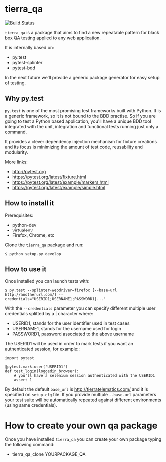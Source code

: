 tierra_qa
=========

[![Build Status](https://travis-ci.org/tierratelematics/tierra_qa.svg?branch=master)](https://travis-ci.org/tierratelematics/tierra_qa)

``tierra_qa`` is a package that aims to find a new repeatable pattern for 
black box QA testing applied to any web application.

It is internally based on:
* py.test
* pytest-splinter
* pytest-bdd

In the next future we'll provide a generic package generator for easy setup of
testing.

Why py.test
-----------

``py.test`` is one of the most promising test frameworks built with Python. It is a generic
framework, so it is not bound to the BDD practise.
So if you are going to test a Python based application, you'll have a unique BDD tool
integrated with the unit, integration and functional tests running just only a command.

It provides a clever dependency injection mechanism for fixture creations and its focus is
minimizing the amount of test code, reusability and modularity.

More links:
* http://pytest.org
* https://pytest.org/latest/fixture.html
* https://pytest.org/latest/example/markers.html
* https://pytest.org/latest/example/simple.html

How to install it
-----------------

Prerequisites:

* python-dev
* virtualenv
* Firefox, Chrome, etc

Clone the ``tierra_qa`` package and run:

    $ python setup.py develop

How to use it
-------------

Once installed you can launch tests with:

    $ py.test --splinter-webdriver=firefox [--base-url http://anotherurl.com/] --credentials="USERID1;USERNAME1;PASSWORD1|..."

With the ``--credentials`` parameter you can specify different multiple user credentials splitted by a | character where:

* USERID1, stands for the user identifier used in test cases
* USERNAME1, stands for the username used for login
* PASSWORD1, password associated to the above username

The USERID1 will be used in order to mark tests if you want an authenticated session, for example::

    import pytest

    @pytest.mark.user('USERID1')
    def test_login(loggedin_browser):
        # you'll have a selenium session authenticated with the USERID1
        assert 1

By default the default ``base_url`` is http://tierratelematics.com/ and it
is specified on ``setup.cfg`` file.
If you provide multiple ``--base-url`` parameters your test suite will be automatically repeated against different environments (using same
credentials).

How to create your own qa package
=================================

Once you have installed ``tierra_qa`` you can create your own package typing the following command:

* tierra_qa_clone YOURPACKAGE_QA
